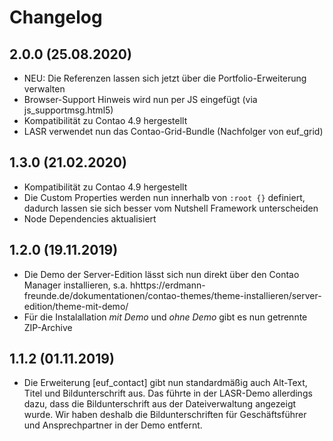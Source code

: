 # Changelog

## 2.0.0 (25.08.2020)
- NEU: Die Referenzen lassen sich jetzt über die Portfolio-Erweiterung verwalten
- Browser-Support Hinweis wird nun per JS eingefügt (via js_supportmsg.html5)
- Kompatibilität zu Contao 4.9 hergestellt
- LASR verwendet nun das Contao-Grid-Bundle (Nachfolger von euf_grid)

## 1.3.0 (21.02.2020)
- Kompatibilität zu Contao 4.9 hergestellt
- Die Custom Properties werden nun innerhalb von `:root {}` definiert, dadurch lassen sie sich besser vom Nutshell Framework unterscheiden
- Node Dependencies aktualisiert

## 1.2.0 (19.11.2019)
- Die Demo der Server-Edition lässt sich nun direkt über den Contao Manager installieren, s.a. hhttps://erdmann-freunde.de/dokumentationen/contao-themes/theme-installieren/server-edition/theme-mit-demo/
- Für die Instalallation _mit Demo_ und _ohne Demo_ gibt es nun getrennte ZIP-Archive

## 1.1.2 (01.11.2019)
- Die Erweiterung [euf_contact] gibt nun standardmäßig auch Alt-Text, Titel und Bildunterschrift aus. Das führte in der LASR-Demo allerdings dazu, dass die Bildunterschrift aus der Dateiverwaltung angezeigt wurde. Wir haben deshalb die Bildunterschriften für Geschäftsführer und Ansprechpartner in der Demo entfernt.
